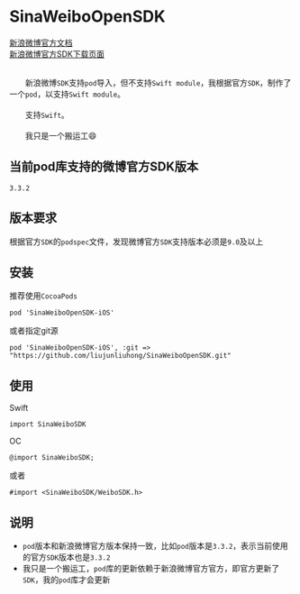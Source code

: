 # SinaWeiboOpenSDK
<div>
<a href="https://open.weibo.com/wiki/%E9%A6%96%E9%A1%B5">新浪微博官方文档</a>
</div>
<div>
<a href="https://github.com/sinaweibosdk/weibo_ios_sdk">新浪微博官方SDK下载页面</a>
</div>
<br>


&emsp;&emsp;新浪微博`SDK`支持`pod`导入，但不支持`Swift module`，我根据官方`SDK`，制作了一个`pod`，以支持`Swift module`。<br><br>
&emsp;&emsp;支持`Swift`。<br><br>
&emsp;&emsp;我只是一个搬运工😄

## 当前pod库支持的微博官方SDK版本
```
3.3.2
```

## 版本要求
根据官方`SDK`的`podspec`文件，发现微博官方`SDK`支持版本必须是`9.0`及以上

## 安装
推荐使用`CocoaPods`

```
pod 'SinaWeiboOpenSDK-iOS'
```

或者指定git源

```
pod 'SinaWeiboOpenSDK-iOS', :git => "https://github.com/liujunliuhong/SinaWeiboOpenSDK.git" 
```

## 使用
Swift

```
import SinaWeiboSDK
```

OC

```
@import SinaWeiboSDK;
```

或者

```
#import <SinaWeiboSDK/WeiboSDK.h>
```

## 说明
- `pod`版本和新浪微博官方版本保持一致，比如`pod`版本是`3.3.2`，表示当前使用的官方`SDK`版本也是`3.3.2`
- 我只是一个搬运工，`pod`库的更新依赖于新浪微博官方官方，即官方更新了`SDK`，我的`pod`库才会更新